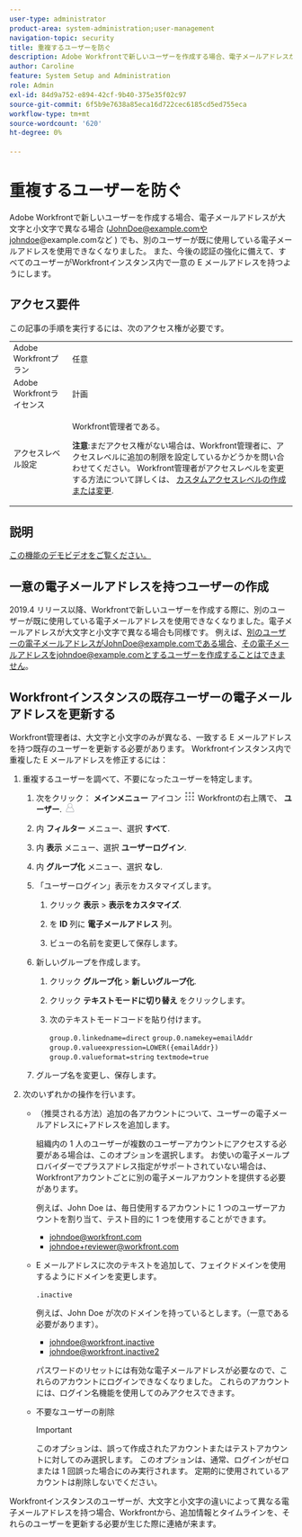 ```yaml
---
user-type: administrator
product-area: system-administration;user-management
navigation-topic: security
title: 重複するユーザーを防ぐ
description: Adobe Workfrontで新しいユーザーを作成する場合、電子メールアドレスが大文字と小文字で異なる場合 (JohnDoe@example.comやjohndoe@example.comなど ) でも、別のユーザーが既に使用している電子メールアドレスを使用できなくなりました。 また、今後の認証の強化に備えて、すべてのユーザーがWorkfrontインスタンス内で一意の E メールアドレスを持つようにします。
author: Caroline
feature: System Setup and Administration
role: Admin
exl-id: 84d9a752-e894-42cf-9b40-375e35f02c97
source-git-commit: 6f5b9e7638a85eca16d722cec6185cd5ed755eca
workflow-type: tm+mt
source-wordcount: '620'
ht-degree: 0%

---
```


# 重複するユーザーを防ぐ

Adobe Workfrontで新しいユーザーを作成する場合、電子メールアドレスが大文字と小文字で異なる場合 (JohnDoe@example.comやjohndoe@example.comなど ) でも、別のユーザーが既に使用している電子メールアドレスを使用できなくなりました。 また、今後の認証の強化に備えて、すべてのユーザーがWorkfrontインスタンス内で一意の E メールアドレスを持つようにします。

## アクセス要件

この記事の手順を実行するには、次のアクセス権が必要です。

<table style="table-layout:auto"> 
 <col> 
 <col> 
 <tbody> 
  <tr> 
   <td role="rowheader">Adobe Workfrontプラン</td> 
   <td>任意</td> 
  </tr> 
  <tr> 
   <td role="rowheader">Adobe Workfrontライセンス</td> 
   <td>計画</td> 
  </tr> 
  <tr> 
   <td role="rowheader">アクセスレベル設定</td> 
   <td> <p>Workfront管理者である。</p> <p><b>注意</b>:まだアクセス権がない場合は、Workfront管理者に、アクセスレベルに追加の制限を設定しているかどうかを問い合わせてください。 Workfront管理者がアクセスレベルを変更する方法について詳しくは、 <a href="../../../administration-and-setup/add-users/configure-and-grant-access/create-modify-access-levels.md" class="MCXref xref">カスタムアクセスレベルの作成または変更</a>.</p> </td> 
  </tr> 
 </tbody> 
</table>

## 説明

<!--WRITER
<iframe class="vimeo-player_0" src="assets/371505632?" frameborder="0" allowfullscreen="1" width="560px" height="315px"></iframe>
-->

[この機能のデモビデオをご覧ください。](https://vimeo.com/371505632/2e6938ce06)

## 一意の電子メールアドレスを持つユーザーの作成

2019.4 リリース以降、Workfrontで新しいユーザーを作成する際に、別のユーザーが既に使用している電子メールアドレスを使用できなくなりました。電子メールアドレスが大文字と小文字で異なる場合も同様です。 例えば、別のユーザーの電子メールアドレスがJohnDoe@example.comである場合、その電子メールアドレスをjohndoe@example.comとするユーザーを作成することはできません。

## Workfrontインスタンスの既存ユーザーの電子メールアドレスを更新する

Workfront管理者は、大文字と小文字のみが異なる、一致する E メールアドレスを持つ既存のユーザーを更新する必要があります。
Workfrontインスタンス内で重複した E メールアドレスを修正するには：

1. 重複するユーザーを調べて、不要になったユーザーを特定します。

   1. 次をクリック： **メインメニュー** アイコン ![](assets/main-menu-icon.png) Workfrontの右上隅で、 **ユーザー**. ![](assets/users-icon-in-main-menu.png)

   1. 内 **フィルター** メニュー、選択 **すべて**.

   1. 内 **表示** メニュー、選択 **ユーザーログイン**.

   1. 内 **グループ化** メニュー、選択 **なし**.

   1. 「ユーザーログイン」表示をカスタマイズします。

      1. クリック **表示** > **表示をカスタマイズ**.

      1. を **ID** 列に **電子メールアドレス** 列。

      1. ビューの名前を変更して保存します。
   1. 新しいグループを作成します。

      1. クリック **グループ化** > **新しいグループ化**.

      1. クリック **テキストモードに切り替え** をクリックします。
      1. 次のテキストモードコードを貼り付けます。

         `group.0.linkedname=direct`
         `group.0.namekey=emailAddr`
         `group.0.valueexpression=LOWER({emailAddr})`
         `group.0.valueformat=string`
         `textmode=true`
   1. グループ名を変更し、保存します。



1. 次のいずれかの操作を行います。

   * （推奨される方法）追加の各アカウントについて、ユーザーの電子メールアドレスに+アドレスを追加します。

      組織内の 1 人のユーザーが複数のユーザーアカウントにアクセスする必要がある場合は、このオプションを選択します。 お使いの電子メールプロバイダーでプラスアドレス指定がサポートされていない場合は、Workfrontアカウントごとに別の電子メールアカウントを提供する必要があります。

      例えば、John Doe は、毎日使用するアカウントに 1 つのユーザーアカウントを割り当て、テスト目的に 1 つを使用することができます。

      * johndoe@workfront.com
      * johndoe+reviewer@workfront.com
   * E メールアドレスに次のテキストを追加して、フェイクドメインを使用するようにドメインを変更します。

      `.inactive`

      例えば、John Doe が次のドメインを持っているとします。（一意である必要があります）。

      * johndoe@workfront.inactive
      * johndoe@workfront.inactive2

      パスワードのリセットには有効な電子メールアドレスが必要なので、これらのアカウントにログインできなくなりました。 これらのアカウントには、ログイン名機能を使用してのみアクセスできます。

   * 不要なユーザーの削除

      >[!IMPORTANT]
      >
      >このオプションは、誤って作成されたアカウントまたはテストアカウントに対してのみ選択します。 このオプションは、通常、ログインがゼロまたは 1 回誤った場合にのみ実行されます。 定期的に使用されているアカウントは削除しないでください。



Workfrontインスタンスのユーザーが、大文字と小文字の違いによって異なる電子メールアドレスを持つ場合、Workfrontから、追加情報とタイムラインを、それらのユーザーを更新する必要が生じた際に連絡が来ます。
